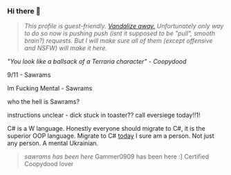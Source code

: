 ### Hi there 👋

> _This profile is guest-friendly. [Vandalize away.](https://github.com/eversiege/eversiege/edit/main/README.md) Unfortunately only way to do so now is pushing push (isnt it supposed to be "pull", smooth brain?) requests. But I will make sure all of them (except offensive and NSFW) will make it here._

<!-- PLEASE LEAVE YOUR NAME WHEN DONE!-->

_"You look like a ballsack of a Terraria character" - Coopydood_

9/11 - Sawrams

Im Fucking Mental - Sawrams

who the hell is Sawrams?

instructions unclear - dick stuck in toaster?? call eversiege today!!1!

C# is a W language. Honestly everyone should migrate to C#, it is the superior OOP language. Migrate to C# [today](https://dotnet.microsoft.com/en-us/)
I sure am a person.
Not just any person.
A mental Ukrainian.

> _sawrams has been here_
> Gammer0909 has been here :]
> Certified Coopydood lover
<!-- This bio was infected by Coopydood -->

<!--
**eversiege/eversiege** is a ✨ _special_ ✨ repository because its `README.md` (this file) appears on your GitHub profile.

Here are some ideas to get you started:

- 🔭 I’m currently working on ...
- 🌱 I’m currently learning ...
- 👯 I’m looking to collaborate on ...
- 🤔 I’m looking for help with ...
- 💬 Ask me about ...
- 📫 How to reach me: ...
- 😄 Pronouns: ...
- ⚡ Fun fact: ...
-->
